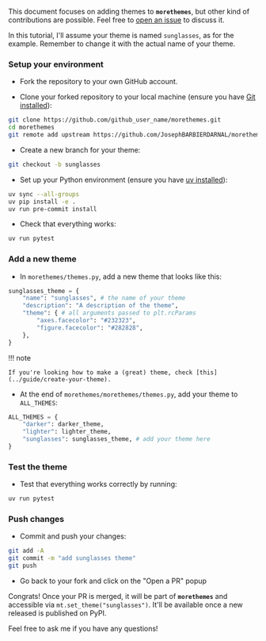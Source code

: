 This document focuses on adding themes to **`morethemes`**, but other kind of contributions are possible. Feel free to [open an issue](https://github.com/JosephBARBIERDARNAL/morethemes/issues) to discuss it.

In this tutorial, I'll assume your theme is named `sunglasses`, as for the example. Remember to change it with the actual name of your theme.

### Setup your environment

- Fork the repository to your own GitHub account.

- Clone your forked repository to your local machine (ensure you have [Git installed](https://git-scm.com/book/en/v2/Getting-Started-Installing-Git)):

```bash
git clone https://github.com/github_user_name/morethemes.git
cd morethemes
git remote add upstream https://github.com/JosephBARBIERDARNAL/morethemes.git
```

- Create a new branch for your theme:

```bash
git checkout -b sunglasses
```

- Set up your Python environment (ensure you have [uv installed](https://docs.astral.sh/uv/getting-started/installation/)):

```bash
uv sync --all-groups
uv pip install -e .
uv run pre-commit install
```

- Check that everything works:

```bash
uv run pytest
```

### Add a new theme

- In `morethemes/themes.py`, add a new theme that looks like this:

```python
sunglasses_theme = {
    "name": "sunglasses", # the name of your theme
    "description": "A description of the theme",
    "theme": { # all arguments passed to plt.rcParams
        "axes.facecolor": "#232323",
        "figure.facecolor": "#282828",
    },
}
```

!!! note

    If you're looking how to make a (great) theme, check [this](../guide/create-your-theme).

- At the end of `morethemes/morethemes/themes.py`, add your theme to `ALL_THEMES`:

```python
ALL_THEMES = {
    "darker": darker_theme,
    "lighter": lighter_theme,
    "sunglasses": sunglasses_theme, # add your theme here
}
```

### Test the theme

- Test that everything works correctly by running:

```bash
uv run pytest
```

### Push changes

- Commit and push your changes:

```bash
git add -A
git commit -m "add sunglasses theme"
git push
```

- Go back to your fork and click on the "Open a PR" popup

Congrats! Once your PR is merged, it will be part of **`morethemes`** and accessible via `mt.set_theme("sunglasses")`. It'll be available once a new released is published on PyPI.

Feel free to ask me if you have any questions!

<br><br>
